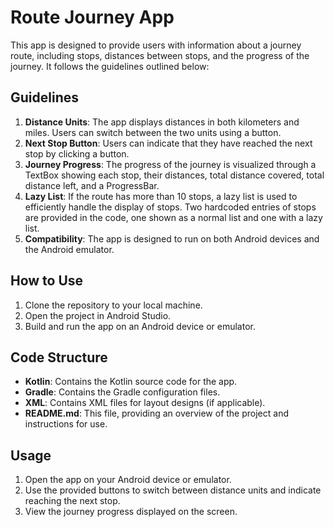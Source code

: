# Route Journey App

This app is designed to provide users with information about a journey route, including stops, distances between stops, and the progress of the journey. It follows the guidelines outlined below:

## Guidelines

1. **Distance Units**: The app displays distances in both kilometers and miles. Users can switch between the two units using a button.
2. **Next Stop Button**: Users can indicate that they have reached the next stop by clicking a button.
3. **Journey Progress**: The progress of the journey is visualized through a TextBox showing each stop, their distances, total distance covered, total distance left, and a ProgressBar.
4. **Lazy List**: If the route has more than 10 stops, a lazy list is used to efficiently handle the display of stops. Two hardcoded entries of stops are provided in the code, one shown as a normal list and one with a lazy list.
5. **Compatibility**: The app is designed to run on both Android devices and the Android emulator.

## How to Use

1. Clone the repository to your local machine.
2. Open the project in Android Studio.
3. Build and run the app on an Android device or emulator.

## Code Structure

- **Kotlin**: Contains the Kotlin source code for the app.
- **Gradle**: Contains the Gradle configuration files.
- **XML**: Contains XML files for layout designs (if applicable).
- **README.md**: This file, providing an overview of the project and instructions for use.

## Usage

1. Open the app on your Android device or emulator.
2. Use the provided buttons to switch between distance units and indicate reaching the next stop.
3. View the journey progress displayed on the screen.
